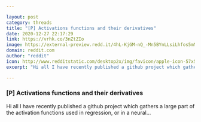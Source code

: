 ```yaml
---

layout: post
category: threads
title: "[P] Activations functions and their derivatives"
date: 2020-12-27 22:17:29
link: https://vrhk.co/3nZtZIo
image: https://external-preview.redd.it/4hL-KjGM-nQ_-Mn5BYnLLsiLhfos5mM-V6BIkXurQtI.jpg?width=400&height=209.42408377&auto=webp&crop=400:209.42408377,smart&s=7231a6379e6499c5280dd8625170de677898d840
domain: reddit.com
author: "reddit"
icon: http://www.redditstatic.com/desktop2x/img/favicon/apple-icon-57x57.png
excerpt: "Hi all I have recently published a github project which gathers a large part of the activation functions used in regression, or in a neural..."

---
```


### [P] Activations functions and their derivatives

Hi all I have recently published a github project which gathers a large part of the activation functions used in regression, or in a neural...